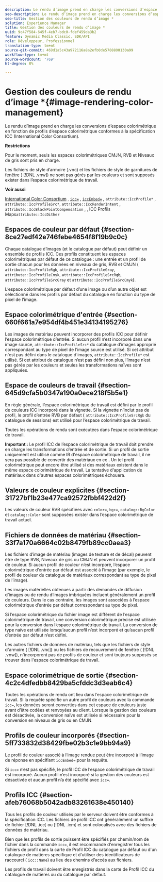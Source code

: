 ```yaml
---
description: Le rendu d’image prend en charge les conversions d’espace colorimétrique en fonction de profils d’espace colorimétrique conformes à la spécification ICC (International Color Consortium).
seo-description: Le rendu d’image prend en charge les conversions d’espace colorimétrique en fonction de profils d’espace colorimétrique conformes à la spécification ICC (International Color Consortium).
seo-title: Gestion des couleurs de rendu d’image *
solution: Experience Manager
title: Gestion des couleurs de rendu d’image *
uuid: 9c47f584-645f-4eb7-bdc0-fdef459da3b2
feature: Dynamic Media Classic, SDK/API
role: Développeur, Professionnel
translation-type: tm+mt
source-git-commit: 469d1a5c43a972116a8a2efb0de5708800130a99
workflow-type: tm+mt
source-wordcount: '769'
ht-degree: 0%

---
```



# Gestion des couleurs de rendu d’image *{#image-rendering-color-management}

Le rendu d’image prend en charge les conversions d’espace colorimétrique en fonction de profils d’espace colorimétrique conformes à la spécification ICC (International Color Consortium).

**Restrictions**

Pour le moment, seuls les espaces colorimétriques CMJN, RVB et Niveaux de gris sont pris en charge.

Les fichiers de style d’armoire (.vnc) et les fichiers de style de garnitures de fenêtre ( [!DNL .vnw]) ne sont pas gérés par les couleurs et sont supposés exister dans l’espace colorimétrique de travail.

**Voir aussi**

[International Color Consortium](http://www.color.org/index.xalter) ,  [ `icc=`](../../../../../ir-api/http-protocol/image-rendering-api-ref/c-ir-http-protocol-ref/c-ir-http-protocol-command-reference/r-ir-icc.md#reference-86a2fff3cef24982ad2063d977a16e06) ,  [ `iccEmbed=`](../../../../../ir-api/http-protocol/image-rendering-api-ref/c-ir-http-protocol-ref/c-ir-http-protocol-command-reference/r-ir-iccembed.md#reference-47a433138c7c4b29b9b29871b2491a7f) ,  `attribute::IccProfile*` ,  `attribute::IccProfileSrc*`,  `attribute::IccRenderIntent` ,  `attribute::IccBlackPointCompensation` , , ICC Profils Maps`attribute::IccDither`

## Espaces de couleur par défaut {#section-8ce27edf42e746febe4654f8f19b9c0c}

Chaque catalogue d’images (et le catalogue par défaut) peut définir un ensemble de profils ICC. Ces profils constituent les espaces colorimétriques par défaut de ce catalogue : une entrée et un profil de sortie chacun pour les données en niveaux de gris, RVB et CMJN ( `attribute::IccProfileRgb`, `attribute::IccProfileGray`, `attribute::IccProfileCmyk`, `attribute::IccProfileSrcRgb`, `attribute::IccProfileSrcGray` et `attribute::IccProfileSrcCmyk`).

L’espace colorimétrique par défaut d’une image ou d’un autre objet est sélectionné dans les profils par défaut du catalogue en fonction du type de pixel de l’image.

## Espace colorimétrique d&#39;entrée {#section-660f661a7e954df4b451e34134195276}

Les images de matériau peuvent incorporer des profils ICC pour définir l’espace colorimétrique d’entrée. Si aucun profil n’est incorporé dans une image source, `attribute::IccProfileSrc*` du catalogue d’images approprié correspondant au type de pixel de l’image source est utilisé. Si cet attribut n&#39;est pas défini dans le catalogue d&#39;images, `attribute::IccProfile*` est utilisé. Si cet attribut de catalogue n’est pas défini non plus, l’image n’est pas gérée par les couleurs et seules les transformations naïves sont appliquées.

## Espace de couleurs de travail {#section-645d9cfa5b0347a190a0ece218f5b5e1}

En règle générale, l’espace colorimétrique de travail est défini par le profil de couleurs ICC incorporé dans la vignette. Si la vignette n’inclut pas de profil, le profil d’entrée RVB par défaut ( `attribute::IccProfileSrcRgb` du catalogue de sessions) est utilisé pour l’espace colorimétrique de travail.

Toutes les opérations de rendu sont exécutées dans l’espace colorimétrique de travail.

**Important :** Le profil ICC de l’espace colorimétrique de travail doit prendre en charge les transformations d’entrée et de sortie. Si un profil de sortie uniquement est utilisé comme IR d&#39;espace colorimétrique de travail, il ne sera pas possible de convertir des matériaux en ce . Un tel profil colorimétrique peut encore être utilisé si des matériaux existent dans le même espace colorimétrique de travail. La tentative d&#39;application de matériaux dans d&#39;autres espaces colorimétriques échouera.

## Valeurs de couleur explicites {#section-31727bf1b23e477ca92572fbbf422d2f}

Les valeurs de couleur RVB spécifiées avec `color=`, `bgc=`, `catalog::BgColor` et `catalog::Color` sont supposées exister dans l’espace colorimétrique de travail actuel.

## Fichiers de données de matériau {#section-33f7a170a6664c02b8479fb89cc0aea3}

Les fichiers d’image de matériau (images de texture et de décal) peuvent être de type RVB, Niveaux de gris ou CMJN et peuvent incorporer un profil de couleur. Si aucun profil de couleur n’est incorporé, l’espace colorimétrique d’entrée par défaut est associé à l’image (par exemple, le profil de couleur du catalogue de matériaux correspondant au type de pixel de l’image).

Les images matérielles obtenues à partir des demandes de diffusion d’images ou de rendu d’images imbriquées incluent généralement un profil de couleurs. Dans le cas contraire, les images sont associées à l’espace colorimétrique d’entrée par défaut correspondant au type de pixel.

Si l’espace colorimétrique du fichier image est différent de l’espace colorimétrique de travail, une conversion colorimétrique précise est utilisée pour la conversion dans l’espace colorimétrique de travail. La conversion de type naïve est utilisée lorsqu’aucun profil n’est incorporé et qu’aucun profil d’entrée par défaut n’est défini.

Les autres fichiers de données de matériau, tels que les fichiers de style d&#39;armoire ( [!DNL .vnc]) ou les fichiers de recouvrement de fenêtre ( [!DNL .vnw]), n&#39;incorporent pas de profils de couleur et sont toujours supposés se trouver dans l&#39;espace colorimétrique de travail.

## Espace colorimétrique de sortie {#section-4c2c4dfedbb8429ba5cfddc3d3eab6c4}

Toutes les opérations de rendu ont lieu dans l’espace colorimétrique de travail. Si la requête spécifie un autre profil de couleurs avec la commande `icc=`, les données seront converties dans cet espace de couleurs juste avant d’être codées et renvoyées au client. Lorsque la gestion des couleurs est désactivée, la conversion naïve est utilisée si nécessaire pour la conversion en niveaux de gris ou en CMJN.

## Profils de couleur incorporés {#section-5ff733832d38429fbe02b3c1e9bb94a9}

Le profil de couleur associé à l’image rendue peut être incorporé à l’image de réponse en spécifiant `iccEmbed=` pour la requête.

Si `icc=` n’est pas spécifié, le profil ICC de l’espace colorimétrique de travail est incorporé. Aucun profil n’est incorporé si la gestion des couleurs est désactivée et aucun profil n’a été spécifié avec `icc=`.

## Profils ICC {#section-afeb76068b5042adb83261638e450140}

Tous les profils de couleur utilisés par le serveur doivent être conformes à la spécification ICC. Les fichiers de profil ICC ont généralement un suffixe de fichier [!DNL .icc] ou [!DNL .icm] et sont colocalisés avec des fichiers de données de matériau.

Bien que les profils de sortie puissent être spécifiés par chemin/nom de fichier dans la commande `icc=`, il est recommandé d&#39;enregistrer tous les fichiers de profil dans la carte de Profil ICC du catalogue par défaut ou d&#39;un catalogue de matières spécifique et d&#39;utiliser des identificateurs de raccourci ( `icc::Name`) au lieu des chemins d&#39;accès aux fichiers.

Les profils de travail doivent être enregistrés dans la carte de Profil ICC du catalogue de matières ou du catalogue par défaut.
